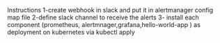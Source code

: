  Instructions
 1-create webhook in slack and put it in alertmanager config map file
 2-define slack channel to receive the alerts
 3- install each component (prometheus, alertmnager,grafana,hello-world-app ) as deployment on kubernetes via kubectl apply 
 
